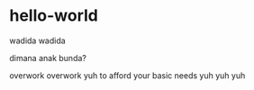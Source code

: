 # hello-world

wadida wadida

dimana anak bunda?

overwork overwork yuh
to afford your basic needs
yuh yuh yuh
